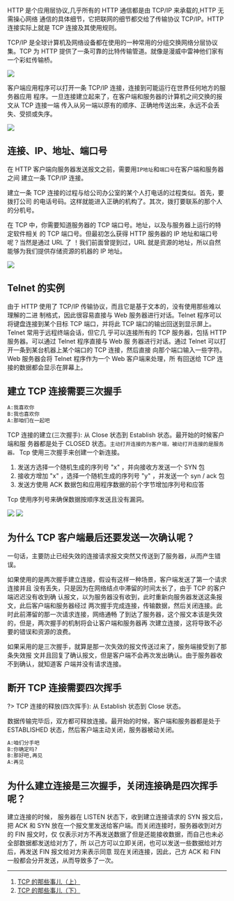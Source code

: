 HTTP 是个应用层协议,几乎所有的 HTTP 通信都是由 TCP/IP 来承载的,HTTP 无需操心网络
通信的具体细节，它把联网的细节都交给了传输协议 TCP/IP。HTTP 连接实际上就是 TCP
连接及其使用规则。

TCP/IP 是全球计算机及网络设备都在使用的一种常用的分组交换网络分层协议集。TCP 为
HTTP 提供了一条可靠的比特传输管道。就像是漫威中雷神他们家有一个彩虹传输桥。

<img src='https://loremxuetengfei.oss-cn-beijing.aliyuncs.com/color-brdge-1548648413.jpg'/>

客户端应用程序可以打开一条 TCP/IP 连接，连接到可能运行在世界任何地方的服务器应用
程序。一旦连接建立起来了，在客户端和服务器的计算机之间交换的报文从 TCP 连接一端
传入从另一端以原有的顺序、正确地传送出来，永远不会丢失、受损或失序。

<img src='https://loremxuetengfei.oss-cn-beijing.aliyuncs.com/tcp-1548646792.jpg'/>

## 连接、IP、地址、端口号

在 HTTP 客户端向服务器发送报文之前，需要用`IP地址`和`端口号`在客户端和服务器之间
建立一条 TCP/IP 连接。

建立一条 TCP 连接的过程与给公司办公室的某个人打电话的过程类似。首先，要拨打公司
的电话号码。这样就能进入正确的机构了。其次，拨打要联系的那个人的分机号。

在 TCP 中，你需要知道服务器的 TCP 端口号。地址，以及与服务器上运行的特定软件相关
的 TCP 端口号。但最初怎么获得 HTTP 服务器的 IP 地址和端口号呢？当然是通过 URL 了
！我们前面曾提到过，URL 就是资源的地址，所以自然能够为我们提供存储资源的机器的
IP 地址。

<img src='https://loremxuetengfei.oss-cn-beijing.aliyuncs.com/tcp-ip-1548646272.jpg'/>

## Telnet 的实例

由于 HTTP 使用了 TCP/IP 传输协议，而且它是基于文本的，没有使用那些难以理解的二进
制格式，因此很容易直接与 Web 服务器进行对话。Telnet 程序可以将键盘连接到某个目标
TCP 端口，并将此 TCP 端口的输出回送到显示屏上。Telnet 常用于远程终端会话，但它几
乎可以连接所有的 TCP 服务器，包括 HTTP 服务器。可以通过 Telnet 程序直接与 Web 服
务器进行对话。通过 Telnet 可以打开一条到某台机器上某个端口的 TCP 连接，然后直接
向那个端口输入一些字符。Web 服务器会将 Telnet 程序作为一个 Web 客户端来处理，所
有回送给 TCP 连接的数据都会显示在屏幕上。

## 建立 TCP 连接需要三次握手

```bash
A:我喜欢你
B:我也喜欢你
A:那咱们在一起吧
```

TCP 连接的建立(三次握手): 从 Close 状态到 Establish 状态。最开始的时候客户端和服
务器都是处于 CLOSED 状态。`主动打开连接的为客户端，被动打开连接的是服务器。` Tcp
使用三次握手来创建一个新连接。

1. 发送方选择一个随机生成的序列号 "x" ，并向接收方发送一个 SYN 包
2. 接收方增加 "x" ，选择一个随机生成的序列号 "y" ，并发送一个 syn / ack 包
3. 发送方使用 ACK 数据包和应用程序数据的前个字节增加序列号和应答

Tcp 使用序列号来确保数据按顺序发送且没有漏洞。

<img src='https://loremxuetengfei.oss-cn-beijing.aliyuncs.com/tcp-1572511244.png'/>
<img src='https://loremxuetengfei.oss-cn-beijing.aliyuncs.com/tcp-3-1556503245.gif'/>

## 为什么 TCP 客户端最后还要发送一次确认呢？

一句话，主要防止已经失效的连接请求报文突然又传送到了服务器，从而产生错误。

如果使用的是两次握手建立连接，假设有这样一种场景，客户端发送了第一个请求连接并且
没有丢失，只是因为在网络结点中滞留的时间太长了，由于 TCP 的客户端迟迟没有收到确
认报文，以为服务器没有收到，此时重新向服务器发送这条报文，此后客户端和服务器经过
两次握手完成连接，传输数据，然后关闭连接。此时此前滞留的那一次请求连接，网络通畅
了到达了服务器，这个报文本该是失效的，但是，两次握手的机制将会让客户端和服务器再
次建立连接，这将导致不必要的错误和资源的浪费。

如果采用的是三次握手，就算是那一次失效的报文传送过来了，服务端接受到了那条失效报
文并且回复了确认报文，但是客户端不会再次发出确认。由于服务器收不到确认，就知道客
户端并没有请求连接。

## 断开 TCP 连接需要四次挥手

?> TCP 连接的释放(四次挥手): 从 Establish 状态到 Close 状态。

数据传输完毕后，双方都可释放连接。最开始的时候，客户端和服务器都是处于
ESTABLISHED 状态，然后客户端主动关闭，服务器被动关闭。

```bash
A:咱们分手吧
B:你确定吗?
B:那好吧,再见
A:再见
```

## 为什么建立连接是三次握手，关闭连接确是四次挥手呢？

建立连接的时候， 服务器在 LISTEN 状态下，收到建立连接请求的 SYN 报文后，把 ACK
和 SYN 放在一个报文里发送给客户端。而关闭连接时，服务器收到对方的 FIN 报文时，仅
仅表示对方不再发送数据了但是还能接收数据，而自己也未必全部数据都发送给对方了，所
以己方可以立即关闭，也可以发送一些数据给对方后，再发送 FIN 报文给对方来表示同意
现在关闭连接，因此，己方 ACK 和 FIN 一般都会分开发送，从而导致多了一次。

---

1. [TCP 的那些事儿（上）](https://coolshell.cn/articles/11564.html)
2. [TCP 的那些事儿（下）](https://coolshell.cn/articles/11609.html)
